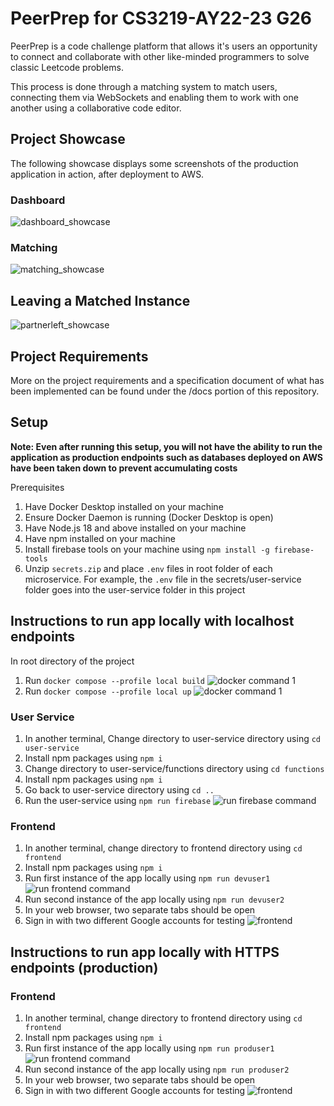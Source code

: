 # PeerPrep for CS3219-AY22-23 G26
PeerPrep is a code challenge platform that allows it's users an opportunity to connect and collaborate with other like-minded programmers to solve classic Leetcode problems. 

This process is done through a matching system to match users, connecting them via WebSockets and enabling them to work with one another using a collaborative code editor.

## Project Showcase
The following showcase displays some screenshots of the production application in action, after deployment to AWS.

### Dashboard
![dashboard_showcase](./README_images//dashboard_showcase.png)

### Matching
![matching_showcase](./README_images//matching_showcase.png)

## Leaving a Matched Instance
![partnerleft_showcase](./README_images//partnerleft_showcase.png)

## Project Requirements
More on the project requirements and a specification document of what has been implemented can be found under the /docs portion of this repository.

## Setup

**Note: Even after running this setup, you will not have the ability to run the application as production endpoints such as databases deployed on AWS have been taken down to prevent accumulating costs**

Prerequisites
1. Have Docker Desktop installed on your machine
2. Ensure Docker Daemon is running (Docker Desktop is open)
3. Have Node.js 18 and above installed on your machine
4. Have npm installed on your machine
5. Install firebase tools on your machine using `npm install -g firebase-tools`
6. Unzip `secrets.zip` and place `.env` files in root folder of each microservice. For example, the `.env` file in the secrets/user-service folder goes into the user-service folder in this project

## Instructions to run app locally with localhost endpoints

In root directory of the project
1. Run `docker compose --profile local build` ![docker command 1](./README_images//docker_compose.png)
2. Run `docker compose --profile local up` ![docker command 1](./README_images//docker_run.png)

### User Service
1. In another terminal, Change directory to user-service directory using `cd user-service`
2. Install npm packages using `npm i`
3. Change directory to user-service/functions directory using `cd functions`
4. Install npm packages using `npm i`
5. Go back to user-service directory using `cd ..`
6. Run the user-service using `npm run firebase` ![run firebase command](./README_images//firebase_emulator.png)

### Frontend
1. In another terminal, change directory to frontend directory using `cd frontend`
2. Install npm packages using `npm i`
3. Run first instance of the app locally using `npm run devuser1` ![run frontend command](./README_images//frontend.png)
4. Run second instance of the app locally using `npm run devuser2`
5. In your web browser, two separate tabs should be open
6. Sign in with two different Google accounts for testing ![frontend](./README_images//two_instances.png)


## Instructions to run app locally with HTTPS endpoints (production)

### Frontend
1. In another terminal, change directory to frontend directory using `cd frontend`
2. Install npm packages using `npm i`
3. Run first instance of the app locally using `npm run produser1` ![run frontend command](./README_images//frontend.png)
4. Run second instance of the app locally using `npm run produser2`
5. In your web browser, two separate tabs should be open
6. Sign in with two different Google accounts for testing ![frontend](./README_images//two_instances.png)
